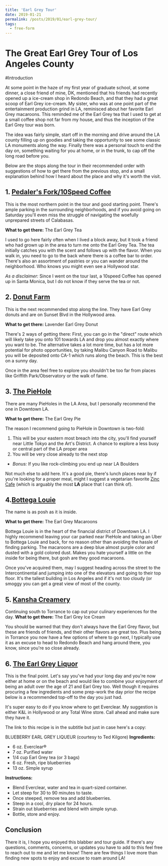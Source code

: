 ```yaml
---
title: 'Earl Grey Tour'
date: 2019-01-21
permalink: /posts/2019/01/earl-grey-tour/
tags:
  - free-form
---
```


The Great Earl Grey Tour of Los Angeles County
======

#Introduction

At some point in the haze of my first year of graduate school, at some dinner, a close friend of mine, DK, mentioned that his friends had recently opened up a ice-cream shop in Redondo Beach, and that they had a great scoop of Earl Grey ice-cream. My sister, who was at one point part of the entertainment production grind in LA, reminisced about her favorite Earl Grey macaroons. This reminded me of the Earl Grey tea that I used to get at a small coffee shop not far from my house, and thus the inception of the Earl Grey tour was born.

The idea was fairly simple, start off in the morning and drive around the LA county filling up on goodies and taking the opportunity to see some classic LA monuments along the way. Finally there was a personal touch to end the day on, something waiting for you at home, or in the trunk, to cap off the long road before you.

Below are the stops along the tour in their recommended order with suggestions of how to get there from the previous stop, and a small explanation behind how I heard about the place and why it's worth the visit.

## 1. [Pedaler's Fork/10Speed Coffee](https://www.pedalersfork.com/)

This is the most northern point in the tour and good starting point. There's ample parking in the surrounding neighborhoods, and if you avoid going on Saturday you'll even miss the struggle of navigating the woefully unprepared streets of Calabasas.

**What to get there:** The Earl Grey Tea

I used to go here fairly often when I lived a block away, but it took a friend who had grown up in the area to turn me onto the Earl Grey Tea. The tea initially catches you with the scent and follows up with the flavor. When you walk in, you need to go to the back where there is a coffee bar to order. There's also an assortment of pastries or you can wander around the neighborhood. Who knows you might even see a Hollywood star.

*As a disclaimer:* Since I went on the tour last, a 10speed Coffee has opened up in Santa Monica, but I do not know if they serve the tea or not.

## 2. [Donut Farm](https://www.vegandonut.farm/menu-feed/)

This is the next recommended stop along the line. They have Earl Grey donuts and are on Sunset Blvd in the Hollywood area.

**What to get there:** Lavender Earl Grey Donut

There's 2 ways of getting there: First, you can go in the "direct" route which will likely take you onto 101 towards LA and drop you almost exactly where you want to be. The alternative takes a lot more time, but has a lot more potential for photo opportunities, by taking Malibu Canyon Road to Malibu you will be deposited onto CA-1 which runs along the beach. This is the best on a sunny day.

Once in the area feel free to explore you shouldn't be too far from places like Griffith Park/Observatory or the walk of fame.


## 3. [The PieHole](https://www.thepieholela.com/)

There are many PieHoles in the LA Area, but I personally recommend the one in Downtown LA.

**What to get there:** The Earl Grey Pie

The reason I recommend going to PieHole in Downtown is two-fold:
  1. This will be your eastern most breach into the city, you'll find yourself near Little Tokyo and the Art's District. A chance to explore a less busy or central part of the LA proper area
  2. You will be very close already to the next stop
  * *Bonus:* If you like rock-climbing you end up near LA Boulders

Not much else to add here. It's a good pie, there's lunch places near by if you're looking for a proper meal, might I suggest a vegetarian favorite [Zinc Cafe](http://www.zinccafe.com/) (which is arguably the most **LA** place that I can think of).

## 4.[Bottega Louie](https://www.bottegalouie.com/)

The name is as posh as it is inside.

**What to get there:** The Earl Grey Macaroons

Bottega Louie is in the heart of the financial district of Downtown LA. I highly recommend leaving your car parked near PieHole and taking an Uber to Bottega Louie and back, for no reason other than avoiding the hassle of finding parking. The macaroons are a deep blue almost purple color and dusted with a gold colored dust. Makes you hate yourself a little on the inside for being there, but gosh are they good macaroons.

Once you've acquired them, may I suggest heading across the street to the Intercontinental and jumping into one of the elevators and going to their top floor. It's the tallest building in Los Angeles and if it's not too cloudy (or smoggy you can get a great view of most of the county.

## 5. [Kansha Creamery](https://www.kanshacreamery.com/)

Continuing south to Torrance to cap out your culinary experiences for the day.
**What to get there:** The Earl Grey Ice Cream

You should be warned that they don't always have the Earl Grey flavor, but these are friends of friends, and their other flavors are great too. Plus being in Torrance you now have a few options of where to go next, I typically use it as an excuse to head to Redondo Beach and hang around there, you know, since you're so close already.

## 6. [The Earl Grey Liquor](http://www.makeityourown.com/recipes/featured/blueberry-earl-grey-liqueur)

This is the final point. Let's say you've had your long day and you're now either at home or on the beach and would like to combine your enjoyment of being an adult over the age of 21 and Earl Grey too. Well though it requires procuring a few ingredients and some prep-work the day prior the recipe below is a recommended top-off to the day you just had.

It's super easy to do if you know where to get Everclear. My suggestion is either K&L in Hollywood or any Total Wine store. Call ahead and make sure they have it.

The link to this recipe is in the subtitle but just in case here's a copy:

BLUEBERRY EARL GREY LIQUEUR (courtesy to Ted Kilgore)
**Ingredients:**
* 6 oz. Everclear®
* 7 oz. Purified water
* 1/4 cup Earl Grey tea (or 3 bags)
* 6 oz. Fresh, ripe blueberries
* 13 oz. Simple syrup

**Instructions:**
* Blend Everclear, water and tea in quart-sized container.
* Let steep for 30 to 90 minutes to taste.
* Once steeped, remove tea and add blueberries.
* Steep in a cool, dry place for 24 hours.
* Strain out blueberries and blend with simple syrup.
* Bottle, store and enjoy.

## Conclusion

There it is, I hope you enjoyed this blabber and tour guide. If there's any questions, comments, concerns, or updates you have to add to this feel free to reach out to me and let me know! There are few things I love more than finding new spots to enjoy and excuse to roam around LA!
